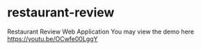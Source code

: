 # restaurant-review
Restaurant Review Web Application
You may view the demo here https://youtu.be/OCwfe00LggY
